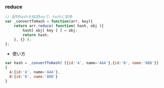 ### reduce

```javascript
// 配列hashを指定keyで、hashに変換
var _convertToHash = function(arr, key){
	return arr.reduce( function( hash, obj ){
		hash[ obj[ key ] ] = obj;
		return hash;
	}, {} );
};
```

- 使い方
```javascript
var hash = _convertToHash( [{id:'A', name='AAA'},{id:'B', name:'BBB'}], 'id' );
{
  A:{id:'A', name='AAA'},
  B:{id:'B', name:'BBB'}
}
```
